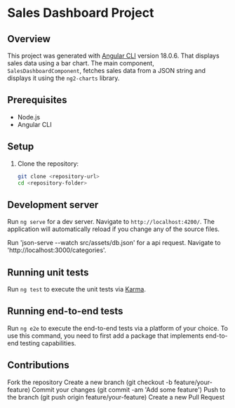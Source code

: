 # Sales Dashboard Project

## Overview

This project was generated with [Angular CLI](https://github.com/angular/angular-cli) version 18.0.6. That displays sales data using a bar chart. The main component, `SalesDashboardComponent`, fetches sales data from a JSON string and displays it using the `ng2-charts` library.

## Prerequisites

- Node.js
- Angular CLI

## Setup

1. Clone the repository:
   ```bash
   git clone <repository-url>
   cd <repository-folder>

## Development server

Run `ng serve` for a dev server. Navigate to `http://localhost:4200/`. The application will automatically reload if you change any of the source files.

Run 'json-serve --watch src/assets/db.json' for a api request. Navigate to 'http://localhost:3000/categories'.

## Running unit tests

Run `ng test` to execute the unit tests via [Karma](https://karma-runner.github.io).

## Running end-to-end tests

Run `ng e2e` to execute the end-to-end tests via a platform of your choice. To use this command, you need to first add a package that implements end-to-end testing capabilities.

## Contributions 

Fork the repository
Create a new branch (git checkout -b feature/your-feature)
Commit your changes (git commit -am 'Add some feature')
Push to the branch (git push origin feature/your-feature)
Create a new Pull Request
